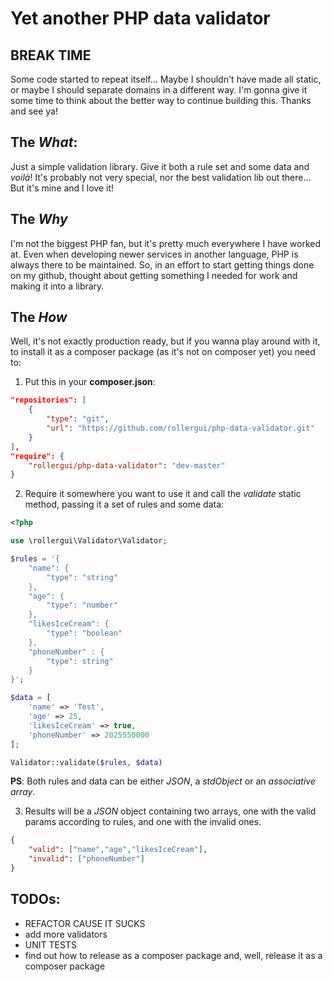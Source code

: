 # Yet another **PHP data validator**

## BREAK TIME
Some code started to repeat itself... Maybe I shouldn't have made all static, or maybe I should separate domains in a different way. I'm gonna give it some time to think about the better way to continue building this. Thanks and see ya!

## The *What*:
Just a simple validation library. Give it both a rule set and some data and *voilà*! It's probably not very special, nor the best validation lib out there... But it's mine and I love it!

## The *Why*
I'm not the biggest PHP fan, but it's pretty much everywhere I have worked at. Even when developing newer services in another language, PHP is always there to be maintained. So, in an effort to start getting things done on my github, thought about getting something I needed for work and making it into a library.

## The *How*
Well, it's not exactly production ready, but if you wanna play around with it, to install it as a composer package (as it's not on composer yet) you need to:

1) Put this in your **composer.json**:
```json
"repositories": [
    {
        "type": "git",
        "url": "https://github.com/rollergui/php-data-validator.git"
    }
],
"require": {
    "rollergui/php-data-validator": "dev-master"
}
```
2) Require it somewhere you want to use it and call the *validate* static method, passing it a set of rules and some data:
```php
<?php

use \rollergui\Validator\Validator;

$rules = '{
    "name": {
        "type": "string"
    },
    "age": {
        "type": "number"
    },
    "likesIceCream": {
        "type": "boolean"
    },
    "phoneNumber" : {
        "type": string"
    }
}';

$data = [
    'name' => 'Test',
    'age' => 25,
    'likesIceCream' => true,
    'phoneNumber' => 2025550000
];

Validator::validate($rules, $data)
```
**PS**: Both rules and data can be either *JSON*, a *stdObject* or an *associative array*.

3) Results will be a *JSON* object containing two arrays, one with the valid params according to rules, and one with the invalid ones. 
```json
{
    "valid": ["name","age","likesIceCream"],
    "invalid": ["phoneNumber"]
}
```

## TODOs:
* REFACTOR CAUSE IT SUCKS
* add more validators
* UNIT TESTS
* find out how to release as a composer package and, well, release it as a composer package